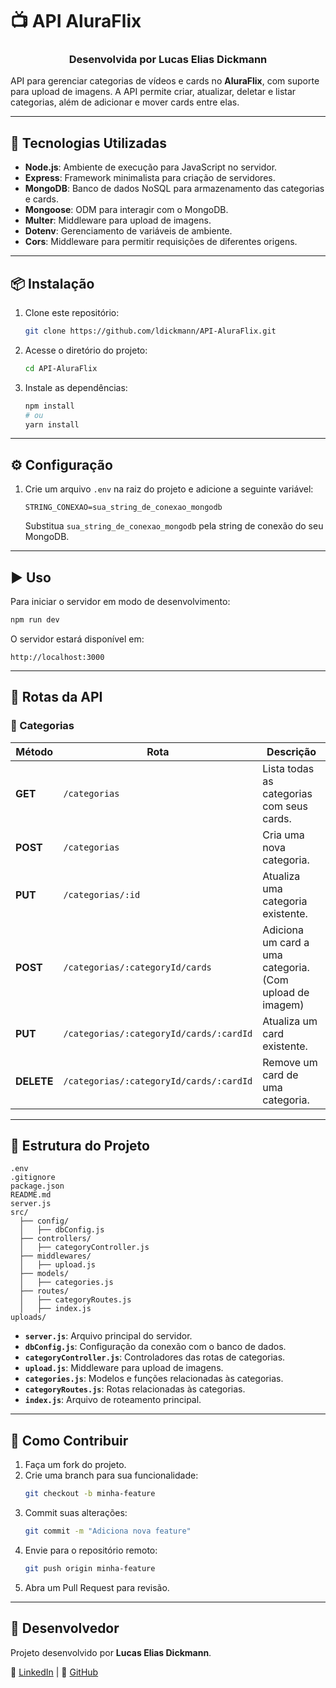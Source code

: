 # 📺 API AluraFlix  

<div align="center">
  <h3>Desenvolvida por Lucas Elias Dickmann</h3>
</div>  

API para gerenciar categorias de vídeos e cards no **AluraFlix**, com suporte para upload de imagens. A API permite criar, atualizar, deletar e listar categorias, além de adicionar e mover cards entre elas.  

---

## 🚀 Tecnologias Utilizadas  

- **Node.js**: Ambiente de execução para JavaScript no servidor.  
- **Express**: Framework minimalista para criação de servidores.  
- **MongoDB**: Banco de dados NoSQL para armazenamento das categorias e cards.  
- **Mongoose**: ODM para interagir com o MongoDB.  
- **Multer**: Middleware para upload de imagens.  
- **Dotenv**: Gerenciamento de variáveis de ambiente.  
- **Cors**: Middleware para permitir requisições de diferentes origens.  

---

## 📦 Instalação  

1. Clone este repositório:  
   ```bash
   git clone https://github.com/ldickmann/API-AluraFlix.git
   ```  
2. Acesse o diretório do projeto:  
   ```bash
   cd API-AluraFlix
   ```  
3. Instale as dependências:  
   ```bash
   npm install
   # ou
   yarn install
   ```  

---

## ⚙️ Configuração  

1. Crie um arquivo `.env` na raiz do projeto e adicione a seguinte variável:  
   ```env
   STRING_CONEXAO=sua_string_de_conexao_mongodb
   ```  
   Substitua `sua_string_de_conexao_mongodb` pela string de conexão do seu MongoDB.  

---

## ▶️ Uso  

Para iniciar o servidor em modo de desenvolvimento:  
```bash
npm run dev
```  
O servidor estará disponível em:  
```
http://localhost:3000
```  

---

## 🔗 Rotas da API  

### 📂 Categorias  

| Método  | Rota                                     | Descrição                                  |
|---------|-----------------------------------------|--------------------------------------------|
| **GET** | `/categorias`                           | Lista todas as categorias com seus cards. |
| **POST** | `/categorias`                          | Cria uma nova categoria.                  |
| **PUT**  | `/categorias/:id`                      | Atualiza uma categoria existente.         |
| **POST** | `/categorias/:categoryId/cards`        | Adiciona um card a uma categoria. (Com upload de imagem) |
| **PUT**  | `/categorias/:categoryId/cards/:cardId` | Atualiza um card existente.               |
| **DELETE** | `/categorias/:categoryId/cards/:cardId` | Remove um card de uma categoria.         |

---

## 📂 Estrutura do Projeto  

```
.env
.gitignore
package.json
README.md
server.js
src/
  ├── config/
  │   ├── dbConfig.js
  ├── controllers/
  │   ├── categoryController.js
  ├── middlewares/
  │   ├── upload.js
  ├── models/
  │   ├── categories.js
  ├── routes/
  │   ├── categoryRoutes.js
  │   ├── index.js
uploads/
```

- **`server.js`**: Arquivo principal do servidor.  
- **`dbConfig.js`**: Configuração da conexão com o banco de dados.  
- **`categoryController.js`**: Controladores das rotas de categorias.  
- **`upload.js`**: Middleware para upload de imagens.  
- **`categories.js`**: Modelos e funções relacionadas às categorias.  
- **`categoryRoutes.js`**: Rotas relacionadas às categorias.  
- **`index.js`**: Arquivo de roteamento principal.  

---

## 🤝 Como Contribuir  

1. Faça um fork do projeto.  
2. Crie uma branch para sua funcionalidade:  
   ```bash
   git checkout -b minha-feature
   ```  
3. Commit suas alterações:  
   ```bash
   git commit -m "Adiciona nova feature"
   ```  
4. Envie para o repositório remoto:  
   ```bash
   git push origin minha-feature
   ```  
5. Abra um Pull Request para revisão.  

---

## 📌 Desenvolvedor  

Projeto desenvolvido por **Lucas Elias Dickmann**.  

💼 [LinkedIn](https://www.linkedin.com/in/lucas-dickmann) | 📂 [GitHub](https://github.com/ldickmann)